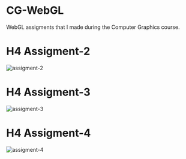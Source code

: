 # CG-WebGL
WebGL assigments that I made during the Computer Graphics course. 

# H4 Assigment-2

![assigment-2](C:\Users\muham\Desktop\CG-WebGL\SecondHomework.png) 

# H4 Assigment-3

![assigment-3](C:\Users\muham\Desktop\CG-WebGL\ThirdHomework.png) 


# H4 Assigment-4

![assigment-4](C:\Users\muham\Desktop\CG-WebGL\FourthHomework.png) 
